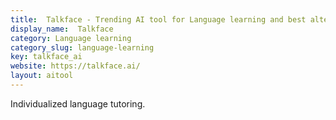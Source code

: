 ```yaml
---
title:  Talkface - Trending AI tool for Language learning and best alternatives
display_name:  Talkface
category: Language learning
category_slug: language-learning
key: talkface_ai
website: https://talkface.ai/
layout: aitool
---
```


Individualized language tutoring.
